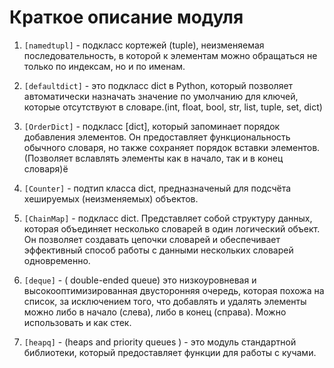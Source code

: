 # Краткое описание модуля 

1. `[namedtupl]` - подкласс кортежей (tuple), неизменяемая последовательность, в которой к элементам можно обращаться не только по индексам, но и по именам.

2. `[defaultdict]` - это подкласс dict в Python, который позволяет автоматически назначать значение по умолчанию для ключей, которые отсутствуют в словаре.(int, float, bool, str, list, tuple, set, dict)

3. `[OrderDict]` - подкласс [dict], который запоминает порядок добавления элементов. Он предоставляет функциональность обычного словаря, но также сохраняет порядок вставки элементов. (Позволяет вславлять элементы как в начало, так и в конец словаря)ё

4. `[Counter]` - подтип класса dict, предназначеный для подсчёта хешируемых (неизменяемых) объектов.

5. `[ChainMap]` - подкласс dict. Представляет собой структуру данных, которая объединяет несколько словарей в один логический объект. Он позволяет создавать цепочки словарей и обеспечивает эффективный способ работы с данными нескольких словарей одновременно.

6. `[deque]` - ( double-ended queue) это низкоуровневая и высокооптимизированная двусторонняя очередь, которая похожа на список, за исключением того, что добавлять и удалять элементы можно либо в начало (слева), либо в конец (справа). Можно использовать и как стек.

7. `[heapq]` - (heaps and priority queues ) - это модуль стандартной библиотеки, который предоставляет функции для работы с кучами. 


